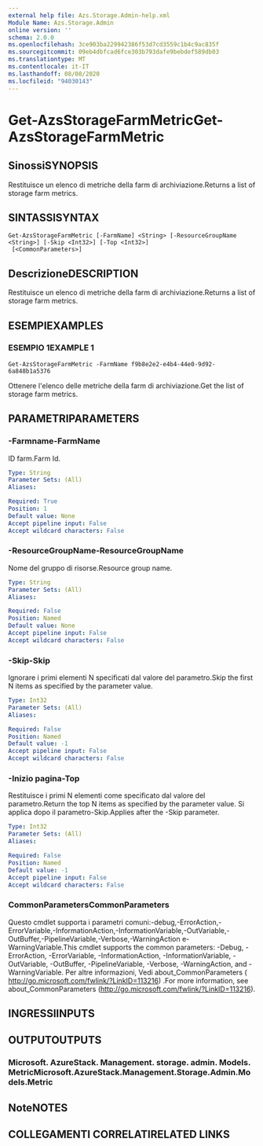 ```yaml
---
external help file: Azs.Storage.Admin-help.xml
Module Name: Azs.Storage.Admin
online version: ''
schema: 2.0.0
ms.openlocfilehash: 3ce903ba229942386f53d7cd3559c1b4c9ac835f
ms.sourcegitcommit: 09eb4dbfcad6fce303b793dafe9bebdef589db03
ms.translationtype: MT
ms.contentlocale: it-IT
ms.lasthandoff: 08/08/2020
ms.locfileid: "94030143"
---
```

# <span data-ttu-id="17af4-101">Get-AzsStorageFarmMetric</span><span class="sxs-lookup"><span data-stu-id="17af4-101">Get-AzsStorageFarmMetric</span></span>

## <span data-ttu-id="17af4-102">Sinossi</span><span class="sxs-lookup"><span data-stu-id="17af4-102">SYNOPSIS</span></span>
<span data-ttu-id="17af4-103">Restituisce un elenco di metriche della farm di archiviazione.</span><span class="sxs-lookup"><span data-stu-id="17af4-103">Returns a list of storage farm metrics.</span></span>

## <span data-ttu-id="17af4-104">SINTASSI</span><span class="sxs-lookup"><span data-stu-id="17af4-104">SYNTAX</span></span>

```
Get-AzsStorageFarmMetric [-FarmName] <String> [-ResourceGroupName <String>] [-Skip <Int32>] [-Top <Int32>]
 [<CommonParameters>]
```

## <span data-ttu-id="17af4-105">Descrizione</span><span class="sxs-lookup"><span data-stu-id="17af4-105">DESCRIPTION</span></span>
<span data-ttu-id="17af4-106">Restituisce un elenco di metriche della farm di archiviazione.</span><span class="sxs-lookup"><span data-stu-id="17af4-106">Returns a list of storage farm metrics.</span></span>

## <span data-ttu-id="17af4-107">ESEMPI</span><span class="sxs-lookup"><span data-stu-id="17af4-107">EXAMPLES</span></span>

### <span data-ttu-id="17af4-108">ESEMPIO 1</span><span class="sxs-lookup"><span data-stu-id="17af4-108">EXAMPLE 1</span></span>
```
Get-AzsStorageFarmMetric -FarmName f9b8e2e2-e4b4-44e0-9d92-6a848b1a5376
```

<span data-ttu-id="17af4-109">Ottenere l'elenco delle metriche della farm di archiviazione.</span><span class="sxs-lookup"><span data-stu-id="17af4-109">Get the list of storage farm metrics.</span></span>

## <span data-ttu-id="17af4-110">PARAMETRI</span><span class="sxs-lookup"><span data-stu-id="17af4-110">PARAMETERS</span></span>

### <span data-ttu-id="17af4-111">-Farmname</span><span class="sxs-lookup"><span data-stu-id="17af4-111">-FarmName</span></span>
<span data-ttu-id="17af4-112">ID farm.</span><span class="sxs-lookup"><span data-stu-id="17af4-112">Farm Id.</span></span>

```yaml
Type: String
Parameter Sets: (All)
Aliases:

Required: True
Position: 1
Default value: None
Accept pipeline input: False
Accept wildcard characters: False
```

### <span data-ttu-id="17af4-113">-ResourceGroupName</span><span class="sxs-lookup"><span data-stu-id="17af4-113">-ResourceGroupName</span></span>
<span data-ttu-id="17af4-114">Nome del gruppo di risorse.</span><span class="sxs-lookup"><span data-stu-id="17af4-114">Resource group name.</span></span>

```yaml
Type: String
Parameter Sets: (All)
Aliases:

Required: False
Position: Named
Default value: None
Accept pipeline input: False
Accept wildcard characters: False
```

### <span data-ttu-id="17af4-115">-Skip</span><span class="sxs-lookup"><span data-stu-id="17af4-115">-Skip</span></span>
<span data-ttu-id="17af4-116">Ignorare i primi elementi N specificati dal valore del parametro.</span><span class="sxs-lookup"><span data-stu-id="17af4-116">Skip the first N items as specified by the parameter value.</span></span>

```yaml
Type: Int32
Parameter Sets: (All)
Aliases:

Required: False
Position: Named
Default value: -1
Accept pipeline input: False
Accept wildcard characters: False
```

### <span data-ttu-id="17af4-117">-Inizio pagina</span><span class="sxs-lookup"><span data-stu-id="17af4-117">-Top</span></span>
<span data-ttu-id="17af4-118">Restituisce i primi N elementi come specificato dal valore del parametro.</span><span class="sxs-lookup"><span data-stu-id="17af4-118">Return the top N items as specified by the parameter value.</span></span>
<span data-ttu-id="17af4-119">Si applica dopo il parametro-Skip.</span><span class="sxs-lookup"><span data-stu-id="17af4-119">Applies after the -Skip parameter.</span></span>

```yaml
Type: Int32
Parameter Sets: (All)
Aliases:

Required: False
Position: Named
Default value: -1
Accept pipeline input: False
Accept wildcard characters: False
```

### <span data-ttu-id="17af4-120">CommonParameters</span><span class="sxs-lookup"><span data-stu-id="17af4-120">CommonParameters</span></span>
<span data-ttu-id="17af4-121">Questo cmdlet supporta i parametri comuni:-debug,-ErrorAction,-ErrorVariable,-InformationAction,-InformationVariable,-OutVariable,-OutBuffer,-PipelineVariable,-Verbose,-WarningAction e-WarningVariable.</span><span class="sxs-lookup"><span data-stu-id="17af4-121">This cmdlet supports the common parameters: -Debug, -ErrorAction, -ErrorVariable, -InformationAction, -InformationVariable, -OutVariable, -OutBuffer, -PipelineVariable, -Verbose, -WarningAction, and -WarningVariable.</span></span> <span data-ttu-id="17af4-122">Per altre informazioni, Vedi about_CommonParameters ( http://go.microsoft.com/fwlink/?LinkID=113216) .</span><span class="sxs-lookup"><span data-stu-id="17af4-122">For more information, see about_CommonParameters (http://go.microsoft.com/fwlink/?LinkID=113216).</span></span>

## <span data-ttu-id="17af4-123">INGRESSI</span><span class="sxs-lookup"><span data-stu-id="17af4-123">INPUTS</span></span>

## <span data-ttu-id="17af4-124">OUTPUT</span><span class="sxs-lookup"><span data-stu-id="17af4-124">OUTPUTS</span></span>

### <span data-ttu-id="17af4-125">Microsoft. AzureStack. Management. storage. admin. Models. Metric</span><span class="sxs-lookup"><span data-stu-id="17af4-125">Microsoft.AzureStack.Management.Storage.Admin.Models.Metric</span></span>

## <span data-ttu-id="17af4-126">Note</span><span class="sxs-lookup"><span data-stu-id="17af4-126">NOTES</span></span>

## <span data-ttu-id="17af4-127">COLLEGAMENTI CORRELATI</span><span class="sxs-lookup"><span data-stu-id="17af4-127">RELATED LINKS</span></span>
